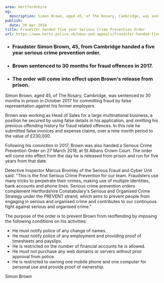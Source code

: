 ```yaml
area: Hertfordshire
og:
  description: Simon Brown, aged 45, of The Rosary, Cambridge, was sentenced to 30 months in prison in October 2017 for committing fraud by false representation against his former employers.
publish:
  date: 20 Apr 2018
title: Fraudster handed five year Serious Crime Prevention Order
url: https://www.herts.police.uk/news-and-appeals/Fraudster-handed-five-year-serious-crime-prevention-order-0071F
```

* ### Fraudster Simon Brown, 45, from Cambridge handed a five year serious crime prevention order.

 * ### Brown sentenced to 30 months for fraud offences in 2017.

 * ### The order will come into effect upon Brown's release from prison.

Simon Brown, aged 45, of The Rosary, Cambridge, was sentenced to 30 months in prison in October 2017 for committing fraud by false representation against his former employers.

Brown was working as Head of Sales for a large multinational business, a position he secured by using false details in his application, and omitting his previous offending history for fraud related offences. In this role he submitted false invoices and expense claims, over a nine month period to the value of £230,000.

Following his conviction in 2017, Brown was also handed a Serious Crime Prevention Order on 27 March 2018, at St Albans Crown Court. The order will come into effect from the day he is released from prison and run for five years from that date.

Detective Inspector Marcus Bromley of the Serious Fraud and Cyber Unit said: "This is the first Serious Crime Prevention for our team. Fraudsters use many tricks to perpetrate their crimes, making use of multiple identities, bank accounts and phone lines. Serious crime prevention orders complement Hertfordshire Constabulary's Serious and Organised Crime Strategy under the PREVENT strand, which aims to prevent people from engaging in serious and organised crime and contributes to our continuous fight against serious and organised crime."

The purpose of the order is to prevent Brown from reoffending by imposing the following conditions on his activities:

 * He must notify police of any change of names.
 * He must notify police of any employment and providing proof of timesheets and payslips.
 * He is restricted on the number of financial accounts he is allowed.
 * He must not purchase any web domains or servers without prior approval from police.
 * He is restricted to owning one mobile phone and one computer for personal use and provide proof of ownership.

Simon Brown
